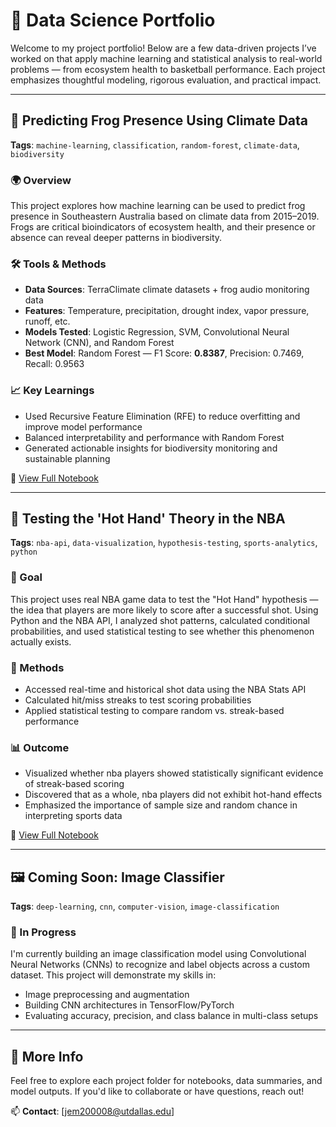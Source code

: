 # 🧠 Data Science Portfolio

Welcome to my project portfolio! Below are a few data-driven projects I’ve worked on that apply machine learning and statistical analysis to real-world problems — from ecosystem health to basketball performance. Each project emphasizes thoughtful modeling, rigorous evaluation, and practical impact.

---

## 🐸 Predicting Frog Presence Using Climate Data  
**Tags**: `machine-learning`, `classification`, `random-forest`, `climate-data`, `biodiversity`

### 🌍 Overview
This project explores how machine learning can be used to predict frog presence in Southeastern Australia based on climate data from 2015–2019. Frogs are critical bioindicators of ecosystem health, and their presence or absence can reveal deeper patterns in biodiversity.

### 🛠 Tools & Methods
- **Data Sources**: TerraClimate climate datasets + frog audio monitoring data
- **Features**: Temperature, precipitation, drought index, vapor pressure, runoff, etc.
- **Models Tested**: Logistic Regression, SVM, Convolutional Neural Network (CNN), and Random Forest
- **Best Model**: Random Forest — F1 Score: **0.8387**, Precision: 0.7469, Recall: 0.9563

### 📈 Key Learnings
- Used Recursive Feature Elimination (RFE) to reduce overfitting and improve model performance
- Balanced interpretability and performance with Random Forest
- Generated actionable insights for biodiversity monitoring and sustainable planning

🔗 [View Full Notebook](./frog_presence_prediction.ipynb)

---

## 🏀 Testing the 'Hot Hand' Theory in the NBA  
**Tags**: `nba-api`, `data-visualization`, `hypothesis-testing`, `sports-analytics`, `python`

### 🎯 Goal
This project uses real NBA game data to test the "Hot Hand" hypothesis — the idea that players are more likely to score after a successful shot. Using Python and the NBA API, I analyzed shot patterns, calculated conditional probabilities, and used statistical testing to see whether this phenomenon actually exists.

### 🧪 Methods
- Accessed real-time and historical shot data using the NBA Stats API
- Calculated hit/miss streaks to test scoring probabilities
- Applied statistical testing to compare random vs. streak-based performance

### 📊 Outcome
- Visualized whether nba players showed statistically significant evidence of streak-based scoring
- Discovered that as a whole, nba players did not exhibit hot-hand effects
- Emphasized the importance of sample size and random chance in interpreting sports data

🔗 [View Full Notebook](./Does_the_Hot-Hand_Exist.ipynb)

---

## 🖼️ Coming Soon: Image Classifier  
**Tags**: `deep-learning`, `cnn`, `computer-vision`, `image-classification`

### 🔧 In Progress
I'm currently building an image classification model using Convolutional Neural Networks (CNNs) to recognize and label objects across a custom dataset. This project will demonstrate my skills in:
- Image preprocessing and augmentation
- Building CNN architectures in TensorFlow/PyTorch
- Evaluating accuracy, precision, and class balance in multi-class setups

---

## 📌 More Info
Feel free to explore each project folder for notebooks, data summaries, and model outputs. If you'd like to collaborate or have questions, reach out!

📫 **Contact**: [jem200008@utdallas.edu]


